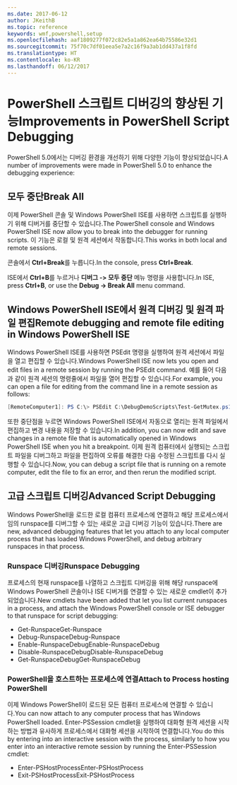 ```yaml
---
ms.date: 2017-06-12
author: JKeithB
ms.topic: reference
keywords: wmf,powershell,setup
ms.openlocfilehash: aaf1809277f072c82e5a1a862ea64b75586e32d1
ms.sourcegitcommit: 75f70c7df01eea5e7a2c16f9a3ab1dd437a1f8fd
ms.translationtype: HT
ms.contentlocale: ko-KR
ms.lasthandoff: 06/12/2017
---
```

# <a name="improvements-in-powershell-script-debugging"></a><span data-ttu-id="482e2-102">PowerShell 스크립트 디버깅의 향상된 기능</span><span class="sxs-lookup"><span data-stu-id="482e2-102">Improvements in PowerShell Script Debugging</span></span>

<span data-ttu-id="482e2-103">PowerShell 5.0에서는 디버깅 환경을 개선하기 위해 다양한 기능이 향상되었습니다.</span><span class="sxs-lookup"><span data-stu-id="482e2-103">A number of improvements were made in PowerShell 5.0 to enhance the debugging experience:</span></span>

## <a name="break-all"></a><span data-ttu-id="482e2-104">모두 중단</span><span class="sxs-lookup"><span data-stu-id="482e2-104">Break All</span></span>

<span data-ttu-id="482e2-105">이제 PowerShell 콘솔 및 Windows PowerShell ISE를 사용하면 스크립트를 실행하기 위해 디버거를 중단할 수 있습니다.</span><span class="sxs-lookup"><span data-stu-id="482e2-105">The PowerShell console and Windows PowerShell ISE now allow you to break into the debugger for running scripts.</span></span> <span data-ttu-id="482e2-106">이 기능은 로컬 및 원격 세션에서 작동합니다.</span><span class="sxs-lookup"><span data-stu-id="482e2-106">This works in both local and remote sessions.</span></span>

<span data-ttu-id="482e2-107">콘솔에서 **Ctrl+Break**를 누릅니다.</span><span class="sxs-lookup"><span data-stu-id="482e2-107">In the console, press **Ctrl+Break**.</span></span>

<span data-ttu-id="482e2-108">ISE에서 **Ctrl+B**를 누르거나 **디버그 -> 모두 중단** 메뉴 명령을 사용합니다.</span><span class="sxs-lookup"><span data-stu-id="482e2-108">In ISE, press **Ctrl+B**, or use the **Debug -> Break All** menu command.</span></span>

## <a name="remote-debugging-and-remote-file-editing-in-windows-powershell-ise"></a><span data-ttu-id="482e2-109">Windows PowerShell ISE에서 원격 디버깅 및 원격 파일 편집</span><span class="sxs-lookup"><span data-stu-id="482e2-109">Remote debugging and remote file editing in Windows PowerShell ISE</span></span>

<span data-ttu-id="482e2-110">Windows PowerShell ISE를 사용하면 PSEdit 명령을 실행하여 원격 세션에서 파일을 열고 편집할 수 있습니다.</span><span class="sxs-lookup"><span data-stu-id="482e2-110">Windows PowerShell ISE now lets you open and edit files in a remote session by running the PSEdit command.</span></span>
<span data-ttu-id="482e2-111">예를 들어 다음과 같이 원격 세션의 명령줄에서 파일을 열어 편집할 수 있습니다.</span><span class="sxs-lookup"><span data-stu-id="482e2-111">For example, you can open a file for editing from the command line in a remote session as follows:</span></span>

```powershell
[RemoteComputer1]: PS C:\> PSEdit C:\DebugDemoScripts\Test-GetMutex.ps1
```

<span data-ttu-id="482e2-112">또한 중단점을 누르면 Windows PowerShell ISE에서 자동으로 열리는 원격 파일에서 편집하고 변경 내용을 저장할 수 있습니다.</span><span class="sxs-lookup"><span data-stu-id="482e2-112">In addition, you can now edit and save changes in a remote file that is automatically opened in Windows PowerShell ISE when you hit a breakpoint.</span></span>
<span data-ttu-id="482e2-113">이제 원격 컴퓨터에서 실행되는 스크립트 파일을 디버그하고 파일을 편집하여 오류를 해결한 다음 수정된 스크립트를 다시 실행할 수 있습니다.</span><span class="sxs-lookup"><span data-stu-id="482e2-113">Now, you can debug a script file that is running on a remote computer, edit the file to fix an error, and then rerun the modified script.</span></span>

## <a name="advanced-script-debugging"></a><span data-ttu-id="482e2-114">고급 스크립트 디버깅</span><span class="sxs-lookup"><span data-stu-id="482e2-114">Advanced Script Debugging</span></span>

<span data-ttu-id="482e2-115">Windows PowerShell을 로드한 로컬 컴퓨터 프로세스에 연결하고 해당 프로세스에서 임의 runspace를 디버그할 수 있는 새로운 고급 디버깅 기능이 있습니다.</span><span class="sxs-lookup"><span data-stu-id="482e2-115">There are new, advanced debugging features that let you attach to any local computer process that has loaded Windows PowerShell, and debug arbitrary runspaces in that process.</span></span>

### <a name="runspace-debugging"></a><span data-ttu-id="482e2-116">Runspace 디버깅</span><span class="sxs-lookup"><span data-stu-id="482e2-116">Runspace Debugging</span></span>

<span data-ttu-id="482e2-117">프로세스의 현재 runspace를 나열하고 스크립트 디버깅을 위해 해당 runspace에 Windows PowerShell 콘솔이나 ISE 디버거를 연결할 수 있는 새로운 cmdlet이 추가되었습니다.</span><span class="sxs-lookup"><span data-stu-id="482e2-117">New cmdlets have been added that let you list current runspaces in a process, and attach the Windows PowerShell console or ISE debugger to that runspace for script debugging:</span></span>

-   <span data-ttu-id="482e2-118">Get-Runspace</span><span class="sxs-lookup"><span data-stu-id="482e2-118">Get-Runspace</span></span>
-   <span data-ttu-id="482e2-119">Debug-Runspace</span><span class="sxs-lookup"><span data-stu-id="482e2-119">Debug-Runspace</span></span>
-   <span data-ttu-id="482e2-120">Enable-RunspaceDebug</span><span class="sxs-lookup"><span data-stu-id="482e2-120">Enable-RunspaceDebug</span></span>
-   <span data-ttu-id="482e2-121">Disable-RunspaceDebug</span><span class="sxs-lookup"><span data-stu-id="482e2-121">Disable-RunspaceDebug</span></span>
-   <span data-ttu-id="482e2-122">Get-RunspaceDebug</span><span class="sxs-lookup"><span data-stu-id="482e2-122">Get-RunspaceDebug</span></span>

### <a name="attach-to-process-hosting-powershell"></a><span data-ttu-id="482e2-123">PowerShell을 호스트하는 프로세스에 연결</span><span class="sxs-lookup"><span data-stu-id="482e2-123">Attach to Process hosting PowerShell</span></span>

<span data-ttu-id="482e2-124">이제 Windows PowerShell이 로드된 모든 컴퓨터 프로세스에 연결할 수 있습니다.</span><span class="sxs-lookup"><span data-stu-id="482e2-124">You can now attach to any computer process that has Windows PowerShell loaded.</span></span> <span data-ttu-id="482e2-125">Enter-PSSession cmdlet을 실행하여 대화형 원격 세션을 시작하는 방법과 유사하게 프로세스에서 대화형 세션을 시작하여 연결합니다.</span><span class="sxs-lookup"><span data-stu-id="482e2-125">You do this by entering into an interactive session with the process, similarly to how you enter into an interactive remote session by running the Enter-PSSession cmdlet:</span></span>

-   <span data-ttu-id="482e2-126">Enter-PSHostProcess</span><span class="sxs-lookup"><span data-stu-id="482e2-126">Enter-PSHostProcess</span></span>
-   <span data-ttu-id="482e2-127">Exit-PSHostProcess</span><span class="sxs-lookup"><span data-stu-id="482e2-127">Exit-PSHostProcess</span></span>

